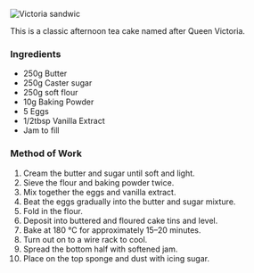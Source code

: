 ![Victoria sandwic](resource:assets/images/spongeBiscuitsCakes/victoria_sandwich.png)

This is a classic afternoon tea cake named after Queen Victoria.

### **Ingredients** 
- 250g Butter
- 250g Caster sugar
- 250g soft flour
- 10g Baking Powder
- 5 Eggs
- 1/2tbsp Vanilla Extract
- Jam to fill

### **Method of Work**
1. Cream the butter and sugar until soft and light.
2. Sieve the flour and baking powder twice.
3. Mix together the eggs and vanilla extract.
4. Beat the eggs gradually into the butter and sugar mixture.
5. Fold in the flour.
6. Deposit into buttered and floured cake tins and level.
7. Bake at 180 °C for approximately 15–20 minutes.
8. Turn out on to a wire rack to cool.
9. Spread the bottom half with softened jam.
10. Place on the top sponge and dust with icing sugar.
